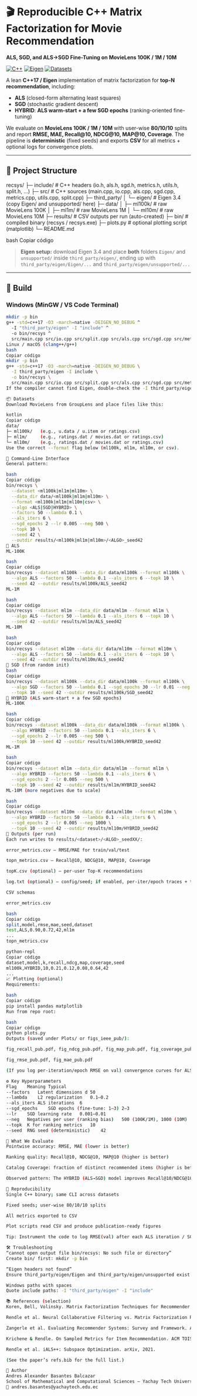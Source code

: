 # 🎬 Reproducible C++ Matrix Factorization for Movie Recommendation  
**ALS, SGD, and ALS→SGD Fine-Tuning on MovieLens 100K / 1M / 10M**

[![C++](https://img.shields.io/badge/C%2B%2B-17-blue.svg)](https://en.cppreference.com/w/cpp/17)
[![Eigen](https://img.shields.io/badge/Eigen-3.4-lightgrey.svg)](https://eigen.tuxfamily.org)
[![Datasets](https://img.shields.io/badge/Datasets-MovieLens%20100K%2F1M%2F10M-orange.svg)](https://grouplens.org/datasets/movielens/)

A lean **C++17 / Eigen** implementation of matrix factorization for **top-N recommendation**, including:

- **ALS** (closed-form alternating least squares)
- **SGD** (stochastic gradient descent)
- **HYBRID**: **ALS warm-start + a few SGD epochs** (ranking-oriented fine-tuning)

We evaluate on **MovieLens 100K / 1M / 10M** with user-wise **80/10/10** splits and report **RMSE, MAE, Recall@10, NDCG@10, MAP@10, Coverage**. The pipeline is **deterministic** (fixed seeds) and exports **CSV** for all metrics + optional logs for convergence plots.

---

## 📂 Project Structure

recsys/
├─ include/ # C++ headers (io.h, als.h, sgd.h, metrics.h, utils.h, split.h, ...)
├─ src/ # C++ sources (main.cpp, io.cpp, als.cpp, sgd.cpp, metrics.cpp, utils.cpp, split.cpp)
├─ third_party/
│ └─ eigen/ # Eigen 3.4 (copy Eigen/ and unsupported/ here)
├─ data/
│ ├─ ml100k/ # raw MovieLens 100K
│ ├─ ml1m/ # raw MovieLens 1M
│ └─ ml10m/ # raw MovieLens 10M
├─ results/ # CSV outputs per run (auto-created)
├─ bin/ # compiled binary (recsys / recsys.exe)
├─ plots.py # optional plotting script (matplotlib)
└─ README.md

bash
Copiar código

> **Eigen setup:** download Eigen 3.4 and place **both** folders `Eigen/` and `unsupported/` inside `third_party/eigen/`, ending up with  
> `third_party/eigen/Eigen/...` and `third_party/eigen/unsupported/...`

---

## 🧱 Build

### Windows (MinGW / VS Code Terminal)

```bash
mkdir -p bin
g++ -std=c++17 -O3 -march=native -DEIGEN_NO_DEBUG ^
  -I "third_party/eigen" -I "include" ^
  -o bin/recsys ^
  src/main.cpp src/io.cpp src/split.cpp src/als.cpp src/sgd.cpp src/metrics.cpp src/utils.cpp
Linux / macOS (clang++/g++)
bash
Copiar código
mkdir -p bin
g++ -std=c++17 -O3 -march=native -DEIGEN_NO_DEBUG \
  -I third_party/eigen -I include \
  -o bin/recsys \
  src/main.cpp src/io.cpp src/split.cpp src/als.cpp src/sgd.cpp src/metrics.cpp src/utils.cpp
If the compiler cannot find Eigen, double-check the -I third_party/eigen include path and that the internal folder names are exactly Eigen/ and unsupported/.

📦 Datasets
Download MovieLens from GroupLens and place files like this:

kotlin
Copiar código
data/
├─ ml100k/   (e.g., u.data / u.item or ratings.csv)
├─ ml1m/     (e.g., ratings.dat / movies.dat or ratings.csv)
└─ ml10m/    (e.g., ratings.dat / movies.dat or ratings.csv)
Use the correct --format flag below (ml100k, ml1m, ml10m, or csv).

🧰 Command-Line Interface
General pattern:

bash
Copiar código
bin/recsys \
  --dataset <ml100k|ml1m|ml10m> \
  --data_dir data/<ml100k|ml1m|ml10m> \
  --format <ml100k|ml1m|ml10m|csv> \
  --algo <ALS|SGD|HYBRID> \
  --factors 50 --lambda 0.1 \
  --als_iters 6 \
  --sgd_epochs 2 --lr 0.005 --neg 500 \
  --topk 10 \
  --seed 42 \
  --outdir results/<ml100k|ml1m|ml10m>/<ALGO>_seed42
🔹 ALS
ML-100K

bash
Copiar código
bin/recsys --dataset ml100k --data_dir data/ml100k --format ml100k \
  --algo ALS --factors 50 --lambda 0.1 --als_iters 6 --topk 10 \
  --seed 42 --outdir results/ml100k/ALS_seed42
ML-1M

bash
Copiar código
bin/recsys --dataset ml1m --data_dir data/ml1m --format ml1m \
  --algo ALS --factors 50 --lambda 0.1 --als_iters 6 --topk 10 \
  --seed 42 --outdir results/ml1m/ALS_seed42
ML-10M

bash
Copiar código
bin/recsys --dataset ml10m --data_dir data/ml10m --format ml10m \
  --algo ALS --factors 50 --lambda 0.1 --als_iters 6 --topk 10 \
  --seed 42 --outdir results/ml10m/ALS_seed42
🔹 SGD (from random init)
bash
Copiar código
bin/recsys --dataset ml100k --data_dir data/ml100k --format ml100k \
  --algo SGD --factors 50 --lambda 0.1 --sgd_epochs 30 --lr 0.01 --neg 500 \
  --topk 10 --seed 42 --outdir results/ml100k/SGD_seed42
🔹 HYBRID (ALS warm-start + a few SGD epochs)
ML-100K

bash
Copiar código
bin/recsys --dataset ml100k --data_dir data/ml100k --format ml100k \
  --algo HYBRID --factors 50 --lambda 0.1 --als_iters 6 \
  --sgd_epochs 2 --lr 0.005 --neg 500 \
  --topk 10 --seed 42 --outdir results/ml100k/HYBRID_seed42
ML-1M

bash
Copiar código
bin/recsys --dataset ml1m --data_dir data/ml1m --format ml1m \
  --algo HYBRID --factors 50 --lambda 0.1 --als_iters 6 \
  --sgd_epochs 2 --lr 0.005 --neg 500 \
  --topk 10 --seed 42 --outdir results/ml1m/HYBRID_seed42
ML-10M (more negatives due to scale)

bash
Copiar código
bin/recsys --dataset ml10m --data_dir data/ml10m --format ml10m \
  --algo HYBRID --factors 50 --lambda 0.1 --als_iters 6 \
  --sgd_epochs 2 --lr 0.005 --neg 1000 \
  --topk 10 --seed 42 --outdir results/ml10m/HYBRID_seed42
📝 Outputs (per run)
Each run writes to results/<dataset>/<ALGO>_seedXX/:

error_metrics.csv — RMSE/MAE for train/val/test

topn_metrics.csv — Recall@10, NDCG@10, MAP@10, Coverage

topK.csv (optional) — per-user Top-K recommendations

log.txt (optional) — config/seed; if enabled, per-iter/epoch traces + timings

CSV schemas

error_metrics.csv

bash
Copiar código
split,model,rmse,mae,seed,dataset
test,ALS,0.90,0.72,42,ml1m
...
topn_metrics.csv

python-repl
Copiar código
dataset,model,k,recall,ndcg,map,coverage,seed
ml100k,HYBRID,10,0.21,0.12,0.08,0.64,42
...
📈 Plotting (optional)
Requirements:

bash
Copiar código
pip install pandas matplotlib
Run from repo root:

bash
Copiar código
python plots.py
Outputs (saved under Plots/ or figs_ieee_pub/):

fig_recall_pub.pdf, fig_ndcg_pub.pdf, fig_map_pub.pdf, fig_coverage_pub.pdf

fig_rmse_pub.pdf, fig_mae_pub.pdf

(If you log per-iteration/epoch RMSE on val) convergence curves for ALS/SGD

⚙️ Key Hyperparameters
Flag	Meaning	Typical
--factors	Latent dimensions d	50
--lambda	L2 regularization	0.1–0.2
--als_iters	ALS iterations	6
--sgd_epochs	SGD epochs (fine-tune: 1–3)	2–3
--lr	SGD learning rate	0.001–0.01
--neg	Negatives per user (ranking bias)	500 (100K/1M), 1000 (10M)
--topk	K for ranking metrics	10
--seed	RNG seed (deterministic)	42

🔬 What We Evaluate
Pointwise accuracy: RMSE, MAE (lower is better)

Ranking quality: Recall@10, NDCG@10, MAP@10 (higher is better)

Catalog Coverage: fraction of distinct recommended items (higher is better)

Observed pattern: The HYBRID (ALS→SGD) model improves Recall@10/NDCG@10 over pure ALS while keeping RMSE/MAE comparable. At larger scales, coverage can decrease (popularity concentration); consider re-ranking or diversity-oriented regularizers if needed.

🔁 Reproducibility
Single C++ binary; same CLI across datasets

Fixed seeds; user-wise 80/10/10 splits

All metrics exported to CSV

Plot scripts read CSV and produce publication-ready figures

Tip: Instrument the code to log RMSE(val) after each ALS iteration / SGD epoch to produce convergence plots.

🛠️ Troubleshooting
“cannot open output file bin/recsys: No such file or directory”
Create bin/ first: mkdir -p bin

“Eigen headers not found”
Ensure third_party/eigen/Eigen and third_party/eigen/unsupported exist and you’re passing -I third_party/eigen.

Windows paths with spaces
Quote include paths: -I "third_party/eigen" -I "include"

📚 References (selection)
Koren, Bell, Volinsky. Matrix Factorization Techniques for Recommender Systems. Computer, 2009.

Rendle et al. Neural Collaborative Filtering vs. Matrix Factorization Revisited. RecSys, 2020.

Zangerle et al. Evaluating Recommender Systems: Survey and Framework. ACM TORS, 2022.

Krichene & Rendle. On Sampled Metrics for Item Recommendation. ACM TOIS, 2022.

Rendle et al. iALS++: Subspace Optimization. arXiv, 2021.

(See the paper’s refs.bib for the full list.)

👤 Author
Andres Alexander Basantes Balcazar
School of Mathematical and Computational Sciences — Yachay Tech University (Ecuador)
📧 andres.basantes@yachaytech.edu.ec
